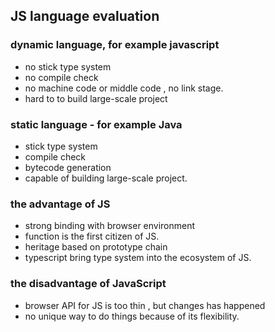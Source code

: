 ## JS language evaluation

### dynamic language, for example javascript
- no stick type system
- no compile check
- no machine code or middle code , no link stage.
- hard to to build large-scale project



### static language - for example Java
- stick type system
- compile check
- bytecode generation
- capable of building large-scale  project.

### the advantage of JS
- strong binding with browser environment
- function is the first citizen of JS.
- heritage based on prototype chain 
- typescript bring type system into the ecosystem of JS.

### the disadvantage of JavaScript
- browser API for JS is too thin , but changes has happened
- no unique way to do things because of its flexibility.

    